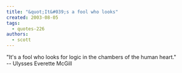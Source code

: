 ```yaml
---
title: "&quot;It&#039;s a fool who looks"
created: 2003-08-05
tags: 
  - quotes-226
authors: 
  - scott
---
```


"It's a fool who looks for logic in the chambers of the human heart."  
\-- Ulysses Everette McGill
